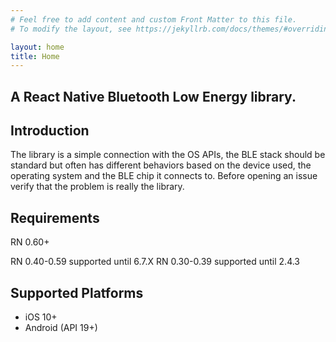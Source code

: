 ```yaml
---
# Feel free to add content and custom Front Matter to this file.
# To modify the layout, see https://jekyllrb.com/docs/themes/#overriding-theme-defaults

layout: home
title: Home
---
```


## A React Native Bluetooth Low Energy library.

## Introduction

The library is a simple connection with the OS APIs, the BLE stack should be standard but often has different behaviors based on the device used, the operating system and the BLE chip it connects to. Before opening an issue verify that the problem is really the library.

## Requirements

RN 0.60+

RN 0.40-0.59 supported until 6.7.X
RN 0.30-0.39 supported until 2.4.3

## Supported Platforms

- iOS 10+
- Android (API 19+)